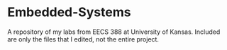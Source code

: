 # Embedded-Systems
A repository of my labs from EECS 388 at University of Kansas. Included are only the files that I edited, not the entire project. 
